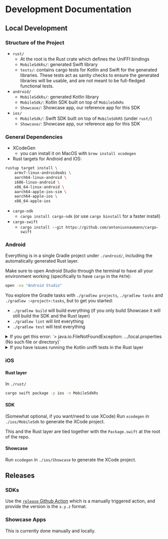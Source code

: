 # Development Documentation

## Local Development

### Structure of the Project
- `rust/`
    * At the root is the Rust crate which defines the UniFFI bindings
    * `MobileSdkRs/`: generated Swift library
    * `tests/`: contains cargo tests for Kotlin and Swift for the generated libraries. These tests act as sanity checks to ensure the generated libraries will be usable, and are not meant to be full-fledged functional tests.
- `android/`
    * `MobileSdkRs/`: generated Kotlin library
    * `MobileSdk/`: Kotlin SDK built on top of `MobileSdkRs`
    * `Showcase/`: Showcase app, our reference app for this SDK
- `ios/`
    * `MobileSdk/`: Swift SDK built on top of `MobileSdkRS` (under `rust/`)
    * `Showcase/`: Showcase app, our reference app for this SDK

### General Dependencies

- XCodeGen
    * you can install it on MacOS with `brew install xcodegen`
- Rust targets for Android and iOS:
```bash
rustup target install \
    armv7-linux-androideabi \
    aarch64-linux-android \
    i686-linux-android \
    x86_64-linux-android \
    aarch64-apple-ios-sim \
    aarch64-apple-ios \
    x86_64-apple-ios
```
- `cargo-ndk`
    - `cargo install cargo-ndk` (or use `cargo binstall` for a faster install)
- `cargo-swift`
    - `cargo install --git https://github.com/antoniusnaumann/cargo-swift`

### Android

Everything is in a single Gradle project under `./android/`, including the automatically generated Rust layer.

Make sure to open Android Studio through the terminal to have all your environment working (specifically to have `cargo` in the `PATH`):
```bash
open -na "Android Studio"
```

You explore the Gradle tasks with `./gradlew projects`, `./gradlew tasks` and `./gradlew :<project>:tasks`, but to get you started:
- `./gradlew build` will build everything (if you only build Showcase it will still build the SDK and the Rust layer)
- `./gradlew lint` will lint everything
- `./gradlew test` will test everything

<details>
<summary>If you get this error: `> java.io.FileNotFoundException: .../local.properties (No such file or directory)`</summary>

run:
```bash
touch android/local.properties
```

</details>

<details>
<summary>If you have issues running the Kotlin uniffi tests in the Rust layer</summary>

In order to run the tests you'll need to [install the kotlin compiler](https://kotlinlang.org/docs/command-line.html) and download a copy of JNA

```
wget https://repo1.maven.org/maven2/net/java/dev/jna/jna/5.14.0/jna-5.14.0.jar
wget https://repo1.maven.org/maven2/org/jetbrains/kotlinx/kotlinx-coroutines-core-jvm/1.6.4/kotlinx-coroutines-core-jvm-1.6.4.jar
```

JNA will also need to explicitly be on your CLASSPATH.  Simply being in a directory doesn't necessarily work.  Here is an example of how you might configure this in your `.bashrc` file

```bash
export CLASSPATH="/path/to/jna-5.14.0.jar:/path/to/kotlinx-coroutines-core-jvm-1.6.4.jar:$CLASSPATH"
```
This lets you just run `cargo test` as normal.


Alternatively, if you don't like the addition to your environment you can specify it on every invocation of cargo test:

```bash
CLASSPATH="/path/to/jna-5.14.0.jar:/path/to/kotlinx-coroutines-core-jvm-1.6.4.jar" cargo test
```

</details>

### iOS

#### Rust layer

In `./rust/`
```bash
cargo swift package -p ios -n MobileSdkRs
```

#### SDK

(Somewhat optional, if you want/need to use XCode) Run `xcodegen` in `./ios/MobileSdk` to generate the XCode project.

This and the Rust layer are tied together with the `Package.swift` at the root of the repo.

#### Showcase

Run `xcodegen` in `./ios/Showcase` to generate the XCode project.

## Releases

### SDKs
Use the [`release` Github Action](https://github.com/spruceid/sprucekit-mobile/actions/workflows/release.yml) which is a manually triggered action, and provide the version is the `x.y.z` format.

### Showcase Apps
This is currently done manually and locally.

